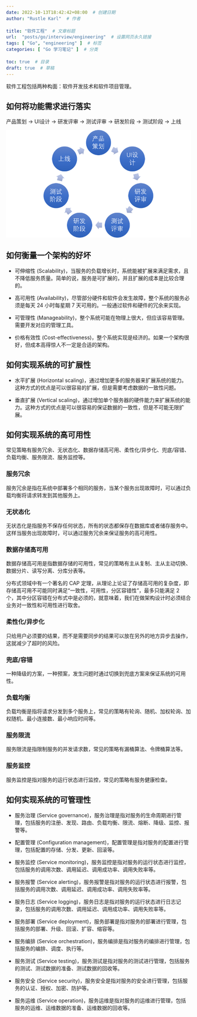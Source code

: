 ```yaml
---
date: 2022-10-13T18:42:42+08:00  # 创建日期
author: "Rustle Karl"  # 作者

title: "软件工程"  # 文章标题
url:  "posts/go/interview/engineering"  # 设置网页永久链接
tags: [ "Go", "engineering" ]  # 标签
categories: [ "Go 学习笔记" ]  # 分类

toc: true  # 目录
draft: true  # 草稿
---
```


软件工程包括两种构面：软件开发技术和软件项目管理。

## 如何将功能需求进行落实

产品策划 -> UI设计 -> 研发评审 -> 测试评审 -> 研发阶段 -> 测试阶段 -> 上线

![img](../assets/images/interview/engineering/f7lRMoelw72Xzm1JGXtA.png)

## 如何衡量一个架构的好坏

- 可伸缩性 (Scalability)，当服务的负载增长时，系统能被扩展来满足需求，且不降低服务质量。简单的说，服务是可扩展的，并且扩展的成本是比较合理的。

- 高可用性 (Availability)，尽管部分硬件和软件会发生故障，整个系统的服务必须是每天 24 小时每星期 7 天可用的。一般通过软件和硬件的冗余来实现。

- 可管理性 (Manageability)，整个系统可能在物理上很大，但应该容易管理。需要开发对应的管理工具。

- 价格有效性 (Cost-effectiveness)，整个系统实现是经济的。如果一个架构很好，但成本高得惊人不一定是合适的架构。

## 如何实现系统的可扩展性

- 水平扩展 (Horizontal scaling)，通过增加更多的服务器来扩展系统的能力。这种方式的优点是可以很容易的扩展，但是需要考虑数据的一致性问题。

- 垂直扩展 (Vertical scaling)，通过增加单个服务器的硬件能力来扩展系统的能力。这种方式的优点是可以很容易的保证数据的一致性，但是不可能无限扩展。

## 如何实现系统的高可用性

常见策略有服务冗余、无状态化、数据存储高可用、柔性化/异步化、兜底/容错、负载均衡、服务限流、服务监控等。

### 服务冗余

服务冗余是指在系统中部署多个相同的服务，当某个服务出现故障时，可以通过负载均衡将请求转发到其他服务上。

### 无状态化

无状态化是指服务不保存任何状态，所有的状态都保存在数据库或者储存服务中。这样当服务出现故障时，可以通过服务冗余来保证服务的高可用性。

### 数据存储高可用

数据存储高可用是指数据存储的可用性，常见的策略有主从复制、主从主动切换、数据分片、读写分离、分库分表等。

分布式领域中有一个著名的 CAP 定理，从理论上论证了存储高可用的复杂度，即存储高可用不可能同时满足“一致性，可用性，分区容错性”，最多只能满足 2 个，其中分区容错在分布式中是必须的，就意味着，我们在做架构设计时必须结合业务对一致性和可用性进行取舍。 

### 柔性化/异步化

只给用户必须要的结果，而不是需要同步的结果可以放在另外的地方异步去操作，这就减少了超时的风险。

### 兜底/容错

一种降级的方案，一种预案，发生问题时通过切换到兜底方案来保证系统的可用性。

### 负载均衡

负载均衡是指将请求分发到多个服务上，常见的策略有轮询、随机、加权轮询、加权随机、最小连接数、最小响应时间等。

### 服务限流

服务限流是指限制服务的并发请求数，常见的策略有漏桶算法、令牌桶算法等。

### 服务监控

服务监控是指对服务的运行状态进行监控，常见的策略有服务健康检查。

## 如何实现系统的可管理性

- 服务治理 (Service governance)，服务治理是指对服务的生命周期进行管理，包括服务的注册、发现、路由、负载均衡、限流、熔断、降级、监控、报警等。

- 配置管理 (Configuration management)，配置管理是指对服务的配置进行管理，包括配置的存储、分发、更新、回滚等。

- 服务监控 (Service monitoring)，服务监控是指对服务的运行状态进行监控，包括服务的调用次数、调用延迟、调用成功率、调用失败率等。

- 服务报警 (Service alerting)，服务报警是指对服务的运行状态进行报警，包括服务的调用次数、调用延迟、调用成功率、调用失败率等。

- 服务日志 (Service logging)，服务日志是指对服务的运行状态进行日志记录，包括服务的调用次数、调用延迟、调用成功率、调用失败率等。

- 服务部署 (Service deployment)，服务部署是指对服务的部署进行管理，包括服务的部署、升级、回滚、扩容、缩容等。

- 服务编排 (Service orchestration)，服务编排是指对服务的编排进行管理，包括服务的编排、调度、执行等。

- 服务测试 (Service testing)，服务测试是指对服务的测试进行管理，包括服务的测试、测试数据的准备、测试数据的回收等。

- 服务安全 (Service security)，服务安全是指对服务的安全进行管理，包括服务的认证、授权、加密、防护等。

- 服务运维 (Service operation)，服务运维是指对服务的运维进行管理，包括服务的运维、运维数据的准备、运维数据的回收等。
